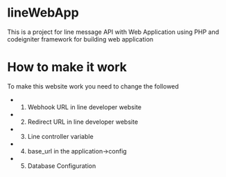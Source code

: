 # lineWebApp
This is a project for line message API with Web Application  using PHP and codeigniter framework for building web application

# How to make it work	
To make this website work you need to change the followed
*	1. Webhook URL in line developer website
*	2. Redirect URL in line developer website
*	3. Line controller variable
*	4. base_url in the application->config
* 5. Database Configuration
